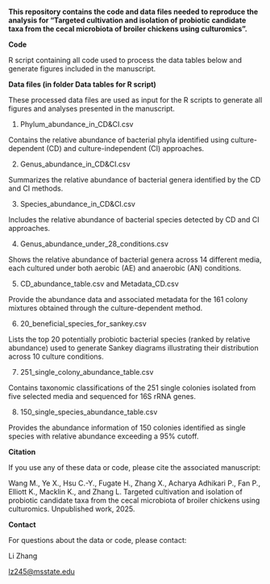 
**This repository contains the code and data files needed to reproduce the analysis for “Targeted cultivation and isolation of probiotic candidate taxa from the cecal microbiota of broiler chickens using culturomics”.**

**Code**

R script containing all code used to process the data tables below and generate figures included in the manuscript.

**Data files (in folder Data tables for R script)**

These processed data files are used as input for the R scripts to generate all figures and analyses presented in the manuscript.

1. Phylum_abundance_in_CD&CI.csv

Contains the relative abundance of bacterial phyla identified using culture-dependent (CD) and culture-independent (CI) approaches.

2. Genus_abundance_in_CD&CI.csv
   
Summarizes the relative abundance of bacterial genera identified by the CD and CI methods.

3. Species_abundance_in_CD&CI.csv
   
Includes the relative abundance of bacterial species detected by CD and CI approaches.

4. Genus_abundance_under_28_conditions.csv
   
Shows the relative abundance of bacterial genera across 14 different media, each cultured under both aerobic (AE) and anaerobic (AN) conditions.

5. CD_abundance_table.csv and Metadata_CD.csv
    
Provide the abundance data and associated metadata for the 161 colony mixtures obtained through the culture-dependent method.

6. 20_beneficial_species_for_sankey.csv
   
Lists the top 20 potentially probiotic bacterial species (ranked by relative abundance) used to generate Sankey diagrams illustrating their distribution across 10 culture conditions.

7. 251_single_colony_abundance_table.csv
   
Contains taxonomic classifications of the 251 single colonies isolated from five selected media and sequenced for 16S rRNA genes.

8. 150_single_species_abundance_table.csv
   
Provides the abundance information of 150 colonies identified as single species with relative abundance exceeding a 95% cutoff.

**Citation**

If you use any of these data or code, please cite the associated manuscript:

Wang M., Ye X., Hsu C.-Y., Fugate H., Zhang X., Acharya Adhikari P., Fan P., Elliott K., Macklin K., and Zhang L.
Targeted cultivation and isolation of probiotic candidate taxa from the cecal microbiota of broiler chickens using culturomics.
Unpublished work, 2025.



**Contact**

For questions about the data or code, please contact:

Li Zhang

lz245@msstate.edu

